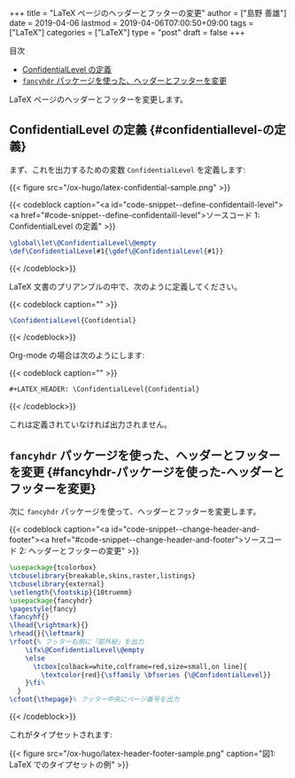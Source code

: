 +++
title = "LaTeX ページのヘッダーとフッターの変更"
author = ["島野 善雄"]
date = 2019-04-06
lastmod = 2019-04-06T07:00:50+09:00
tags = ["LaTeX"]
categories = ["LaTeX"]
type = "post"
draft = false
+++

<div class="ox-hugo-toc toc">
<div></div>

<div class="heading">&#30446;&#27425;</div>

- [ConfidentialLevel の定義](#confidentiallevel-の定義)
- [`fancyhdr` パッケージを使った、ヘッダーとフッターを変更](#fancyhdr-パッケージを使った-ヘッダーとフッターを変更)

</div>
<!--endtoc-->

LaTeX ページのヘッダーとフッターを変更します。


## ConfidentialLevel の定義 {#confidentiallevel-の定義}

まず、これを出力するための変数 `ConfidentialLevel` を定義します:

{{< figure src="/ox-hugo/latex-confidential-sample.png" >}}

{{< codeblock caption="<a id=\"code-snippet--define-confidentaill-level\"></a><a href=\"#code-snippet--define-confidentaill-level\">ソースコード 1</a>: ConfidentialLevel の定義" >}}
```latex
\global\let\@ConfidentialLevel\@empty
\def\ConfidentialLevel#1{\gdef\@ConfidentialLevel{#1}}
```
{{< /codeblock>}}

LaTeX 文書のプリアンブルの中で、次のように定義してください。

{{< codeblock caption="" >}}
```latex
\ConfidentialLevel{Confidential}
```
{{< /codeblock>}}

Org-mode の場合は次のようにします:

{{< codeblock caption="" >}}
```org
#+LATEX_HEADER: \ConfidentialLevel{Confidential}
```
{{< /codeblock>}}

これは定義されていなければ出力されません。


## `fancyhdr` パッケージを使った、ヘッダーとフッターを変更 {#fancyhdr-パッケージを使った-ヘッダーとフッターを変更}

次に `fancyhdr` パッケージを使って、ヘッダーとフッターを変更します。

{{< codeblock caption="<a id=\"code-snippet--change-header-and-footer\"></a><a href=\"#code-snippet--change-header-and-footer\">ソースコード 2</a>: ヘッダーとフッターの変更" >}}
```latex
\usepackage{tcolorbox}
\tcbuselibrary{breakable,skins,raster,listings}
\tcbuselibrary{external}
\setlength{\footskip}{10truemm}
\usepackage{fancyhdr}
\pagestyle{fancy}
\fancyhf{}
\lhead{\rightmark}{}
\rhead{}{\leftmark}
\rfoot{% フッター右側に「部外秘」を出力
    \ifx\@ConfidentialLevel\@empty
    \else
      \tcbox[colback=white,colframe=red,size=small,on line]{
        \textcolor{red}{\sffamily \bfseries {\@ConfidentialLevel}}
    }\fi%
  }
\cfoot{\thepage}% フッター中央にページ番号を出力
```
{{< /codeblock>}}

これがタイプセットされます:

{{< figure src="/ox-hugo/latex-header-footer-sample.png" caption="&#22259;1:  LaTeX でのタイプセットの例" >}}

